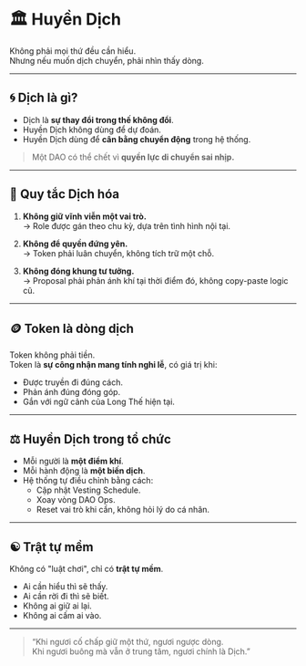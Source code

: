 # 🏛 Huyền Dịch

Không phải mọi thứ đều cần hiểu.  
Nhưng nếu muốn dịch chuyển, phải nhìn thấy dòng.

---

## 🌀 Dịch là gì?

- Dịch là **sự thay đổi trong thế không đổi**.  
- Huyền Dịch không dùng để dự đoán.  
- Huyền Dịch dùng để **cân bằng chuyển động** trong hệ thống.  

> Một DAO có thể chết vì **quyền lực di chuyển sai nhịp.**

---

## 🧭 Quy tắc Dịch hóa

1. **Không giữ vĩnh viễn một vai trò.**  
   → Role được gán theo chu kỳ, dựa trên tình hình nội tại.

2. **Không để quyền đứng yên.**  
   → Token phải luân chuyển, không tích trữ một chỗ.

3. **Không đóng khung tư tưởng.**  
   → Proposal phải phản ánh khí tại thời điểm đó, không copy-paste logic cũ.

---

## 🪙 Token là dòng dịch

Token không phải tiền.  
Token là **sự công nhận mang tính nghi lễ**, có giá trị khi:  
- Được truyền đi đúng cách.  
- Phản ánh đúng đóng góp.  
- Gắn với ngữ cảnh của Long Thế hiện tại.

---

## ⚖️ Huyền Dịch trong tổ chức

- Mỗi người là **một điểm khí**.  
- Mỗi hành động là **một biến dịch**.  
- Hệ thống tự điều chỉnh bằng cách:  
  - Cập nhật Vesting Schedule.  
  - Xoay vòng DAO Ops.  
  - Reset vai trò khi cần, không hỏi lý do cá nhân.

---

## ☯️ Trật tự mềm

Không có "luật chơi", chỉ có **trật tự mềm**.  
- Ai cần hiểu thì sẽ thấy.  
- Ai cần rời đi thì sẽ biết.  
- Không ai giữ ai lại.  
- Không ai cấm ai vào.

---

> “Khi ngươi cố chấp giữ một thứ, ngươi ngược dòng.  
> Khi ngươi buông mà vẫn ở trung tâm, ngươi chính là Dịch.”


